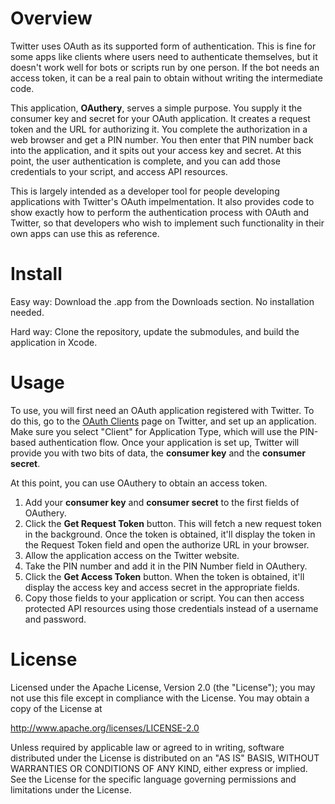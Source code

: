 Overview
========

Twitter uses OAuth as its supported form of authentication. This is fine for some apps like clients where users need to authenticate themselves, but it doesn't work well for bots or scripts run by one person. If the bot needs an access token, it can be a real pain to obtain without writing the intermediate code.

This application, **OAuthery**, serves a simple purpose. You supply it the consumer key and secret for your OAuth application. It creates a request token and the URL for authorizing it. You complete the authorization in a web browser and get a PIN number. You then enter that PIN number back into the application, and it spits out your access key and secret. At this point, the user authentication is complete, and you can add those credentials to your script, and access API resources.

This is largely intended as a developer tool for people developing applications with Twitter's OAuth impelmentation. It also provides code to show exactly how to perform the authentication process with OAuth and Twitter, so that developers who wish to implement such functionality in their own apps can use this as reference.

Install
=======

Easy way: Download the .app from the Downloads section. No installation needed.

Hard way: Clone the repository, update the submodules, and build the application in Xcode.

Usage
=====

To use, you will first need an OAuth application registered with Twitter. To do this, go to the [OAuth Clients](https://twitter.com/oauth_clients) page on Twitter, and set up an application. Make sure you select "Client" for Application Type, which will use the PIN-based authentication flow. Once your application is set up, Twitter will provide you with two bits of data, the **consumer key** and the **consumer secret**.

At this point, you can use OAuthery to obtain an access token.

1. Add your **consumer key** and **consumer secret** to the first fields of OAuthery.
2. Click the **Get Request Token** button. This will fetch a new request token in the background. Once the token is obtained, it'll display the token in the Request Token field and open the authorize URL in your browser.
3. Allow the application access on the Twitter website.
4. Take the PIN number and add it in the PIN Number field in OAuthery.
5. Click the **Get Access Token** button. When the token is obtained, it'll display the access key and access secret in the appropriate fields.
6. Copy those fields to your application or script. You can then access protected API resources using those credentials instead of a username and password.

License
=======

Licensed under the Apache License, Version 2.0 (the "License"); you may not use this file except in compliance with the License. You may obtain a copy of the License at

http://www.apache.org/licenses/LICENSE-2.0

Unless required by applicable law or agreed to in writing, software distributed under the License is distributed on an "AS IS" BASIS, WITHOUT WARRANTIES OR CONDITIONS OF ANY KIND, either express or implied. See the License for the specific language governing permissions and limitations under the License.
